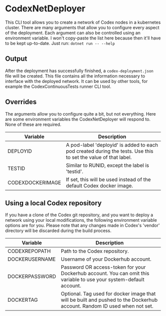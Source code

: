 # CodexNetDeployer

This CLI tool allows you to create a network of Codex nodes in a kubernetes cluster. There are many arguments that allow you to configure every aspect of the deployment.  Each argument can also be controlled using an environment variable. I won't copy-paste the list here because then it'll have to be kept up-to-date. Just run:
`dotnet run -- --help`

## Output
After the deployment has successfully finished, a `codex-deployment.json` file will be created. This file contains all the information necessary to interface with the deployed network. It can be used by other tools, for example the CodexContinuousTests runner CLI tool.

## Overrides
The arguments allow you to configure quite a bit, but not everything. Here are some environment variables the CodexNetDeployer will respond to. None of these are required.

| Variable         | Description                                                                                                    |
|------------------|----------------------------------------------------------------------------------------------------------------|
| DEPLOYID         | A pod-label 'deployid' is added to each pod created during the tests. Use this to set the value of that label. |
| TESTID           | Similar to RUNID, except the label is 'testid'.                                                                |
| CODEXDOCKERIMAGE | If set, this will be used instead of the default Codex docker image.                                           |

## Using a local Codex repository
If you have a clone of the Codex git repository, and you want to deploy a network using your local modifications, the following environment variable options are for you. Please note that any changes made in Codex's 'vendor' directory will be discarded during the build process.

| Variable       | Description                                                                                                              |
|----------------|--------------------------------------------------------------------------------------------------------------------------|
| CODEXREPOPATH  | Path to the Codex repository.                                                                                            |
| DOCKERUSERNAME | Username of your Dockerhub account.                                                                                      |
| DOCKERPASSWORD | Password OR access-token for your Dockerhub account. You can omit this variable to use your system-default account.      |
| DOCKERTAG      | Optional. Tag used for docker image that will be built and pushed to the Dockerhub account. Random ID used when not set. |
